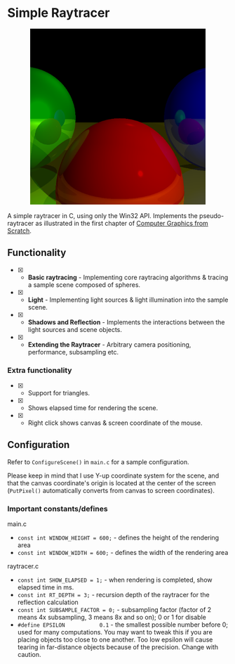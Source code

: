 # Simple Raytracer
<p align="center"><img src="tracer_example.png" width="400" height="400"></p>

A simple raytracer in C, using only the Win32 API. Implements the pseudo-raytracer as illustrated in the first chapter of [Computer Graphics from Scratch](https://www.gabrielgambetta.com/computer-graphics-from-scratch/).

## Functionality
- [X] - **Basic raytracing** - Implementing core raytracing algorithms & tracing a sample scene composed of spheres.
- [X] - **Light** - Implementing light sources & light illumination into the sample scene.
- [X] - **Shadows and Reflection** - Implements the interactions between the light sources and scene objects.
- [X] - **Extending the Raytracer** - Arbitrary camera positioning, performance, subsampling etc.

### Extra functionality 
- [X] - Support for triangles.
- [X] - Shows elapsed time for rendering the scene.
- [X] - Right click shows canvas & screen coordinate of the mouse.

## Configuration
Refer to `ConfigureScene()` in `main.c` for a sample configuration. 

Please keep in mind that I use Y-up coordinate system for the scene, and that the canvas coordinate's origin is located at the center of the screen (`PutPixel()` automatically converts from canvas to screen coordinates).

### Important constants/defines
main.c
- `const int WINDOW_HEIGHT = 600;` - defines the height of the rendering area
- `const int WINDOW_WIDTH = 600;` - defines the width of the rendering area

raytracer.c

- `const int SHOW_ELAPSED = 1;` - when rendering is completed, show elapsed time in ms.
- `const int RT_DEPTH = 3;` - recursion depth of the raytracer for the reflection calculation
- `const int SUBSAMPLE_FACTOR = 0;` - subsampling factor (factor of 2 means 4x subsampling, 3 means 8x and so on); 0 or 1 for disable
- `#define EPSILON			 0.1` - the smallest possible number before 0; used for many computations. You may want to tweak this if you are placing objects too close to one another. Too low epsilon will cause tearing in far-distance objects because of the precision. Change with caution.
